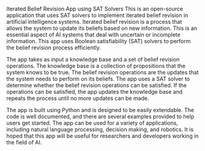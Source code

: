 Iterated Belief Revision App using SAT Solvers
This is an open-source application that uses SAT solvers to implement iterated belief revision in artificial intelligence systems. Iterated belief revision is a process that allows the system to update its beliefs based on new information. This is an essential aspect of AI systems that deal with uncertain or incomplete information. This app uses Boolean satisfiability (SAT) solvers to perform the belief revision process efficiently.

The app takes as input a knowledge base and a set of belief revision operations. The knowledge base is a collection of propositions that the system knows to be true. The belief revision operations are the updates that the system needs to perform on its beliefs. The app uses a SAT solver to determine whether the belief revision operations can be satisfied. If the operations can be satisfied, the app updates the knowledge base and repeats the process until no more updates can be made.

The app is built using Python and is designed to be easily extendable. The code is well documented, and there are several examples provided to help users get started. The app can be used for a variety of applications, including natural language processing, decision making, and robotics. It is hoped that this app will be useful for researchers and developers working in the field of AI.